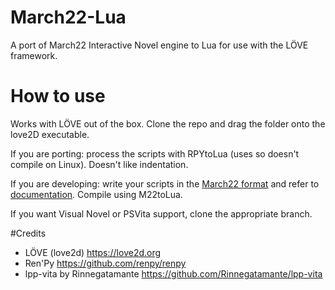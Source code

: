 # March22-Lua
A port of March22 Interactive Novel engine to Lua for use with the LÖVE framework.

# How to use
Works with LÖVE out of the box. Clone the repo and drag the folder onto the love2D executable.

If you are porting: process the scripts with RPYtoLua (uses <codecvt> so doesn't compile on Linux). Doesn't like indentation. 

If you are developing: write your scripts in the [March22 format](https://raw.githubusercontent.com/Slynchy/March22/master/scripts/START_SCRIPT.txt) and refer to [documentation](https://github.com/Slynchy/March22/blob/master/m22_DESIGN_DOCUMENT.md). Compile using M22toLua.

If you want Visual Novel or PSVita support, clone the appropriate branch.

#Credits
- LÖVE (love2d) https://love2d.org
- Ren'Py https://github.com/renpy/renpy
- lpp-vita by Rinnegatamante https://github.com/Rinnegatamante/lpp-vita